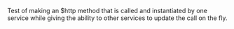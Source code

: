 Test of making an $http method that is called and instantiated by one service while giving the ability to other services to update the call on the fly.